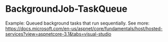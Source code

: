 # BackgroundJob-TaskQueue
Example: Queued background tasks that run sequentially.
See more: <https://docs.microsoft.com/en-us/aspnet/core/fundamentals/host/hosted-services?view=aspnetcore-3.1&tabs=visual-studio>
